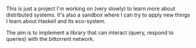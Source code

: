 This is just a project I'm working on (very slowly) to learn more about distributed systems. It's also a sandbox 
where I can try to apply new things I learn about Haskell and its eco-system.

The aim is to implement a library that can interact (query, respond to queries) with the bittorrent network. 
